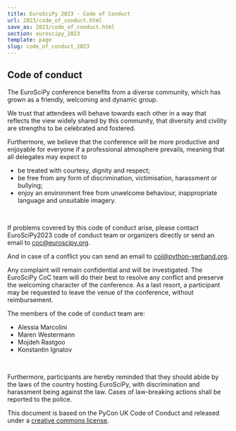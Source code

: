 ```yaml
---
title: EuroSciPy 2023 - Code of Conduct
url: 2023/code_of_conduct.html
save_as: 2023/code_of_conduct.html
section: euroscipy_2023
template: page
slug: code_of_conduct_2023
---
```


## Code of conduct

The EuroSciPy conference benefits from a diverse community, which has grown
as a friendly, welcoming and dynamic group.

We trust that attendees will behave towards each other in a way that
reflects the view widely shared by this community, that diversity and
civility are strengths to be celebrated and fostered.

Furthermore, we believe that the conference will be more productive and
enjoyable for everyone if a professional atmosphere prevails, meaning
that all delegates may expect to

- be treated with courtesy, dignity and respect;
- be free from any form of discrimination, victimisation, harassment or bullying;
- enjoy an environment free from unwelcome behaviour, inappropriate language and unsuitable imagery.

</br>

If problems covered by this code of conduct arise, please contact
EuroSciPy2023 code of conduct team or organizers directly or send an email to coc@euroscipy.org.

And in case of a conflict you can send an email to coi@python-verband.org.

Any complaint will remain confidential and will be investigated. The EuroSciPy
CoC team will do their best to resolve any conflict and preserve the
welcoming character of the conference. As a last resort, a participant
may be requested to leave the venue of the conference, without
reimbursement.

The members of the code of conduct team are:

- Alessia Marcolini
- Maren Westermann
- Mojdeh Rastgoo
- Konstantin Ignatov

</br>

Furthermore, participants are hereby reminded that they should abide by
the laws of the country hosting EuroSciPy, with discrimination and
harassment being against the law. Cases of law-breaking actions shall be
reported to the police.

This document is based on the PyCon UK Code of Conduct and released under
a [creative commons license](http://creativecommons.org/licenses/by-nc-sa/3.0/).
